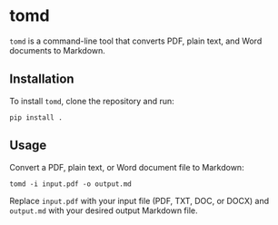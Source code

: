 # tomd

`tomd` is a command-line tool that converts PDF, plain text, and Word documents to Markdown.

## Installation

To install `tomd`, clone the repository and run:

`pip install .`

## Usage

Convert a PDF, plain text, or Word document file to Markdown:

`tomd -i input.pdf -o output.md`

Replace `input.pdf` with your input file (PDF, TXT, DOC, or DOCX) and `output.md` with your desired output Markdown file.
